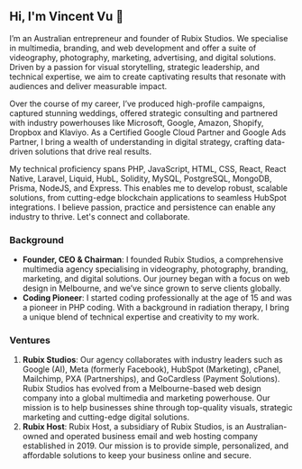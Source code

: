 ## Hi, I'm Vincent Vu 👋

I’m an Australian entrepreneur and founder of Rubix Studios. We specialise in multimedia, branding, and web development and offer a suite of videography, photography, marketing, advertising, and digital solutions. Driven by a passion for visual storytelling, strategic leadership, and technical expertise, we aim to create captivating results that resonate with audiences and deliver measurable impact.

Over the course of my career, I’ve produced high-profile campaigns, captured stunning weddings, offered strategic consulting and partnered with industry powerhouses like Microsoft, Google, Amazon, Shopify, Dropbox and Klaviyo. As a Certified Google Cloud Partner and Google Ads Partner, I bring a wealth of understanding in digital strategy, crafting data-driven solutions that drive real results.

My technical proficiency spans PHP, JavaScript, HTML, CSS, React, React Native, Laravel, Liquid, HubL, Solidity, MySQL, PostgreSQL, MongoDB, Prisma, NodeJS, and Express. This enables me to develop robust, scalable solutions, from cutting-edge blockchain applications to seamless HubSpot integrations. I believe passion, practice and persistence can enable any industry to thrive. Let's connect and collaborate.

### Background

- **Founder, CEO & Chairman**: I founded Rubix Studios, a comprehensive multimedia agency specialising in videography, photography, branding, marketing, and digital solutions. Our journey began with a focus on web design in Melbourne, and we’ve since grown to serve clients globally.
- **Coding Pioneer**: I started coding professionally at the age of 15 and was a pioneer in PHP coding. With a background in radiation therapy, I bring a unique blend of technical expertise and creativity to my work.

### Ventures

1. **Rubix Studios**: Our agency collaborates with industry leaders such as Google (AI), Meta (formerly Facebook), HubSpot (Marketing), cPanel, Mailchimp, PXA (Partnerships), and GoCardless (Payment Solutions). Rubix Studios has evolved from a Melbourne-based web design company into a global multimedia and marketing powerhouse. Our mission is to help businesses shine through top-quality visuals, strategic marketing and cutting-edge digital solutions.
2. **Rubix Host**: Rubix Host, a subsidiary of Rubix Studios, is an Australian-owned and operated business email and web hosting company established in 2019. Our mission is to provide simple, personalized, and affordable solutions to keep your business online and secure.
